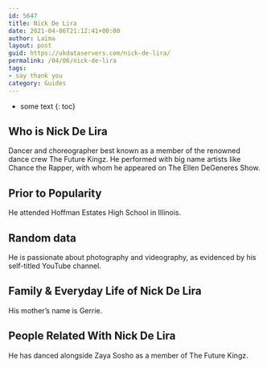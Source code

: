 ```yaml
---
id: 5647
title: Nick De Lira
date: 2021-04-06T21:12:41+00:00
author: Laima
layout: post
guid: https://ukdataservers.com/nick-de-lira/
permalink: /04/06/nick-de-lira
tags:
- say thank you
category: Guides
---
```


* some text
{: toc}


## Who is Nick De Lira
                  
                  
                  
Dancer and choreographer best known as a member of the renowned dance crew The Future Kingz. He performed with big name artists like Chance the Rapper, with whom he appeared on The Ellen DeGeneres Show.
                  
              
            
              
            
                
                
                
## Prior to Popularity
                  
                  
                  
He attended Hoffman Estates High School in Illinois.
                  
              
            
              
            
                
                
                
## Random data
                  
                  
                  
He is passionate about photography and videography, as evidenced by his self-titled YouTube channel.
                  
              
            
              
            
                
                
                
## Family & Everyday Life of Nick De Lira
                  
                  
                  
His mother&#8217;s name is Gerrie.
                  
              
            
              
            
                
                
                
## People Related With Nick De Lira
                  
                  
                  
He has danced alongside Zaya Sosho as a member of The Future Kingz.
                  
              
            
              
            
                
              
            
              
              
            
            
              
            
          
          
          